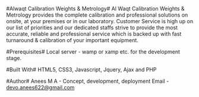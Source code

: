 #Alwaqt Calibration Weights & Metrology#
Al Waqt Calibration Weights & Metrology provides the complete calibration and professional solutions on onsite, at your premises or in our laboratory. Customer Service is high up on our list of priorities and our dedicated staffs strive to provide the most accurate, reliable and professional service which is backed up with fast turnaround & calibration of your important equipment.

#Prerequisites#
Local server - wamp or xamp etc. for the development stage.

#Built With#
HTML5, CSS3, Javascript, Jquery, Ajax and PHP

#Author#
Anees M A - Concept, development, deployment
Email - devo.anees622@gmail.com
